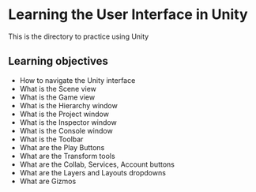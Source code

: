 # Learning the User Interface in Unity

This is the directory to practice using Unity

## Learning objectives

* How to navigate the Unity interface
* What is the Scene view
* What is the Game view
* What is the Hierarchy window
* What is the Project window
* What is the Inspector window
* What is the Console window
* What is the Toolbar
* What are the Play Buttons
* What are the Transform tools
* What are the Collab, Services, Account buttons
* What are the Layers and Layouts dropdowns
* What are Gizmos
